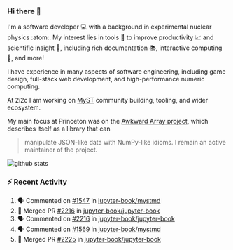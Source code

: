 ### Hi there 👋 

I'm a software developer 💻 with a background in experimental nuclear physics :atom:. My interest lies in tools :wrench: to improve productivity :chart_with_upwards_trend: and scientific insight :telescope:, including rich documentation 📚, interactive computing 🧮, and more! 

I have experience in many aspects of software engineering, including game design, full-stack web development, and high-performance numeric computing. 

At 2i2c I am working on [MyST](https://github.com/jupyter-book/mystmd) community building, tooling, and wider ecosystem. 

My main focus at Princeton was on the [Awkward Array project](awkward-array.org/), which describes itself as a library that can 
> manipulate JSON-like data with NumPy-like idioms. I remain an active maintainer of the project. 

![github stats](https://github-readme-stats.vercel.app/api?username=agoose77&show_icons=true&hide_rank=true&hide_title=true&bg_color=30,e76445,904e95&text_color=efe3ec&icon_color=efe3ec)
<!--
**agoose77/agoose77** is a ✨ _special_ ✨ repository because its `README.md` (this file) appears on your GitHub profile.

Here are some ideas to get you started:

- 🔭 I’m currently working on ...
- 🌱 I’m currently learning ...
- 👯 I’m looking to collaborate on ...
- 🤔 I’m looking for help with ...
- 💬 Ask me about ...
- 📫 How to reach me: ...
- 😄 Pronouns: ...
- ⚡ Fun fact: ...
-->

### :zap: Recent Activity

<!--START_SECTION:activity-->
1. 🗣 Commented on [#1547](https://github.com/jupyter-book/mystmd/issues/1547#issuecomment-2396443175) in [jupyter-book/mystmd](https://github.com/jupyter-book/mystmd)
2. 🎉 Merged PR [#2216](https://github.com/jupyter-book/jupyter-book/pull/2216) in [jupyter-book/jupyter-book](https://github.com/jupyter-book/jupyter-book)
3. 🗣 Commented on [#2216](https://github.com/jupyter-book/jupyter-book/pull/2216#issuecomment-2394758510) in [jupyter-book/jupyter-book](https://github.com/jupyter-book/jupyter-book)
4. 🗣 Commented on [#1569](https://github.com/jupyter-book/mystmd/issues/1569#issuecomment-2394748935) in [jupyter-book/mystmd](https://github.com/jupyter-book/mystmd)
5. 🎉 Merged PR [#2225](https://github.com/jupyter-book/jupyter-book/pull/2225) in [jupyter-book/jupyter-book](https://github.com/jupyter-book/jupyter-book)
<!--END_SECTION:activity-->
